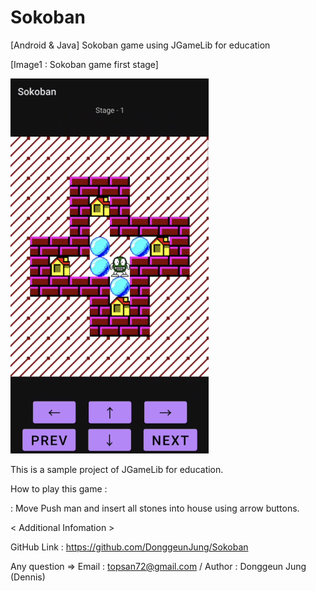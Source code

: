 # Sokoban
 [Android & Java] Sokoban game using JGameLib for education


[Image1 : Sokoban game first stage]

<div>
<img src="https://github.com/DonggeunJung/Sokoban/blob/main/Sokoban_Capture01.png?raw=true width="360px" height="600px"></img>
</div>


                                                                                                                             
This is a sample project of JGameLib for education.
                                                                                                             
                                                                                                                             
How to play this game :
                                                                                                                             
 : Move Push man and insert all stones into house using arrow buttons.
                                                                                                                             

< Additional Infomation >

GitHub Link : https://github.com/DonggeunJung/Sokoban

Any question => Email : topsan72@gmail.com / Author : Donggeun Jung (Dennis)
